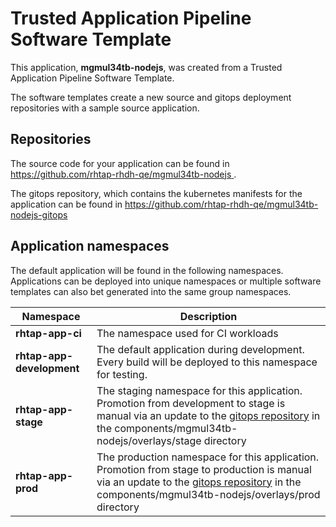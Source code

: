 # Trusted Application Pipeline Software Template

This application, **mgmul34tb-nodejs**, was created from a Trusted Application Pipeline Software Template.

The software templates create a new source and gitops deployment repositories with a sample source application. 

## Repositories

The source code for your application can be found in [https://github.com/rhtap-rhdh-qe/mgmul34tb-nodejs ](https://github.com/rhtap-rhdh-qe/mgmul34tb-nodejs ).
 
The gitops repository, which contains the kubernetes manifests for the application can be found in 
[https://github.com/rhtap-rhdh-qe/mgmul34tb-nodejs-gitops ](https://github.com/rhtap-rhdh-qe/mgmul34tb-nodejs-gitops ) 

## Application namespaces 

The default application will be found in the following namespaces. Applications can be deployed into unique namespaces or multiple software templates can also bet generated into the same group namespaces.  

|  Namespace   |  Description   |  
| -------- | -------- |
| **rhtap-app-ci** | The namespace used for CI workloads |
| **rhtap-app-development** | The default application during development. Every build will be deployed to this namespace for testing. |
| **rhtap-app-stage** | The staging namespace for this application. Promotion from development to stage is manual via an update to the [gitops repository](https://github.com/rhtap-rhdh-qe/mgmul34tb-nodejs-gitops ) in the components/mgmul34tb-nodejs/overlays/stage directory |
| **rhtap-app-prod** | The production namespace for this application. Promotion from stage to production is manual via an update to the [gitops repository](https://github.com/rhtap-rhdh-qe/mgmul34tb-nodejs-gitops ) in the components/mgmul34tb-nodejs/overlays/prod directory |